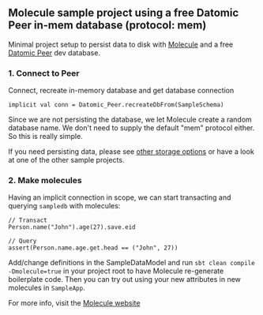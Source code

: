 ## Molecule sample project using a free Datomic Peer in-mem database (protocol: mem)

Minimal project setup to persist data to disk with [Molecule](http://scalamolecule.org) and a free [Datomic Peer](https://docs.datomic.com/on-prem/peer-getting-started.html) dev database.


### 1. Connect to Peer

Connect, recreate in-memory database and get database connection

    implicit val conn = Datomic_Peer.recreateDbFrom(SampleSchema) 

Since we are not persisting the database, we let Molecule create a random database name. We don't need to supply the default "mem" protocol either. So this is really simple.

If you need persisting data, please see [other storage options](https://docs.datomic.com/on-prem/storage.html) or have a look at one of the other sample projects.


### 2. Make molecules

Having an implicit connection in scope, we can start transacting and querying `sampledb` with molecules:

    // Transact
    Person.name("John").age(27).save.eid
    
    // Query
    assert(Person.name.age.get.head == ("John", 27))


Add/change definitions in the SampleDataModel and run `sbt clean compile -Dmolecule=true` in your project root to have Molecule re-generate boilerplate code. Then you can try out using your new attributes in new molecules in `SampleApp`.

For more info, visit the [Molecule website](http://scalamolecule.org)